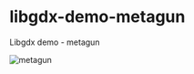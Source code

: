 libgdx-demo-metagun
====================

Libgdx demo - metagun

![metagun](http://i.imgur.com/V5kmBUd.png)

